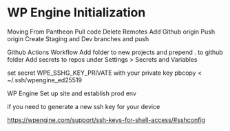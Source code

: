 # WP Engine Initialization

Moving From Pantheon
Pull code
Delete Remotes
Add Github origin
Push origin
Create Staging and Dev branches and push

Github Actions Workflow
Add folder to new projects and prepend . to github folder
Add secrets to repos under Settings > Secrets and Variables

set secret WPE_SSHG_KEY_PRIVATE with your private key
pbcopy < ~/.ssh/wpengine_ed25519

WP Engine
Set up site and establish prod env

if you need to generate a new ssh key for your device

https://wpengine.com/support/ssh-keys-for-shell-access/#sshconfig

